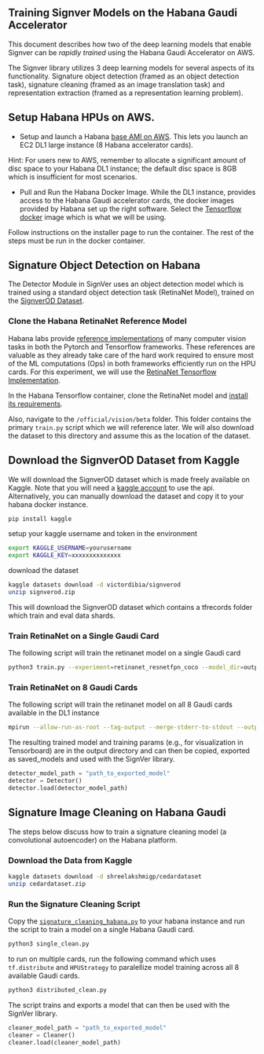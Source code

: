## Training Signver Models on the Habana Gaudi Accelerator

This document describes how two of the deep learning models that enable Signver can be _rapidly trained_ using the Habana Gaudi Accelerator on AWS.

The Signver library utilizes 3 deep learning models for several aspects of its functionality. Signature object detection (framed as an object detection task), signature cleaning (framed as an image translation task) and representation extraction (framed as a representation learning problem).

## Setup Habana HPUs on AWS.

- Setup and launch a Habana [base AMI on AWS](https://aws.amazon.com/marketplace/pp/prodview-fw46rwuxrtfse?sr=0-1&ref_=beagle&applicationId=AWSMPContessa). This lets you launch an EC2 DL1 large instance (8 Habana accelerator cards).

Hint: For users new to AWS, remember to allocate a significant amount of disc space to your Habana DL1 instance; the default disc space is 8GB which is insufficient for most scenarios.

- Pull and Run the Habana Docker Image. While the DL1 instance, provides access to the Habana Gaudi accelerator cards, the docker images provided by Habana set up the right software. Select the [Tensorflow docker](https://gallery.ecr.aws/habanalabs/tensorflow-installer) image which is what we will be using.

Follow instructions on the installer page to run the container. The rest of the steps must be run in the docker container.

## Signature Object Detection on Habana

The Detector Module in SignVer uses an object detection model which is trained using a standard object detection task (RetinaNet Model), trained on the [SignverOD Dataset](https://www.kaggle.com/victordibia/signverod/).

### Clone the Habana RetinaNet Reference Model

Habana labs provide [reference implementations](https://github.com/HabanaAI/Model-References) of many computer vision tasks in both the Pytorch and Tensorflow frameworks. These references are valuable as they already take care of the hard work required to ensure most of the ML computations (Ops) in both frameworks efficiently run on the HPU cards. For this experiment, we will use the [RetinaNet Tensorflow Implementation](https://github.com/HabanaAI/Model-References/tree/master/TensorFlow/computer_vision/RetinaNet).

In the Habana Tensorflow container, clone the RetinaNet model and [install its requirements](https://github.com/HabanaAI/Model-References/tree/master/TensorFlow/computer_vision/RetinaNet#install-model-requirements).

Also, navigate to the `/official/vision/beta` folder. This folder contains the primary `train.py` script which we will reference later. We will also download the dataset to this directory and assume this as the location of the dataset.

## Download the SignverOD Dataset from Kaggle

We will download the SignverOD dataset which is made freely available on Kaggle. Note that you will need a [kaggle account](https://www.kaggle.com/docs/api) to use the api. Alternatively, you can manually download the dataset and copy it to your habana docker instance.

```bash
pip install kaggle
```

setup your kaggle username and token in the environment

```bash
export KAGGLE_USERNAME=yourusername
export KAGGLE_KEY=xxxxxxxxxxxxxx
```

download the dataset

```bash
kaggle datasets download -d victordibia/signverod
unzip signverod.zip
```

This will download the SignverOD dataset which contains a tfrecords folder which train and eval data shards.

### Train RetinaNet on a Single Gaudi Card

The following script will train the retinanet model on a single Gaudi card

```bash
python3 train.py --experiment=retinanet_resnetfpn_coco --model_dir=output --mode=train --config_file=configs/experiments/retinanet/config_beta_retinanet_1_hpu_batch_8.yaml --params_override="{task: {init_checkpoint: gs://cloud-tpu-checkpoints/vision-2.0/resnet50_imagenet/ckpt-28080, train_data:{input_path: tfrecords/train*}, validation_data: {input_path: tfrecords/eval*} }}"
```

### Train RetinaNet on 8 Gaudi Cards

The following script will train the retinanet model on all 8 Gaudi cards available in the DL1 instance

```bash
mpirun --allow-run-as-root --tag-output --merge-stderr-to-stdout --output-filename /root/tmp/retinanet_log --bind-to core --map-by socket:PE=4 -np 8 python3 train.py --experiment=retinanet_resnetfpn_coco --model_dir=~/tmp/retina_model --mode=train_and_eval --config_file=configs/experiments/retinanet/config_beta_retinanet_8_hpu_batch_64.yaml --params_override="{task: {init_checkpoint: gs://cloud-tpu-checkpoints/vision-2.0/resnet50_imagenet/ckpt-28080, train_data:{input_path: tfrecords/train*}, validation_data: {input_path: tfrecords/eval*} }}"
```

The resulting trained model and training params (e.g., for visualization in Tensorboard) are in the output directory and can then be copied, exported as saved_models and used with the SignVer library.

```python
detector_model_path = "path_to_exported_model"
detector = Detector()
detector.load(detector_model_path)
```

## Signature Image Cleaning on Habana Gaudi

The steps below discuss how to train a signature cleaning model (a convolutional autoencoder) on the Habana platform.

### Download the Data from Kaggle

```bash
kaggle datasets download -d shreelakshmigp/cedardataset
unzip cedardataset.zip
```

### Run the Signature Cleaning Script

Copy the [`signature_cleaning_habana.py`](signature_cleaning_habana.py) to your habana instance and run the script to train a model on a single Habana Gaudi card.

```bash
python3 single_clean.py
```

to run on multiple cards, run the following command which uses `tf.distribute` and `HPUStrategy` to paralellize model training across all 8 available Gaudi cards.

```bash
python3 distributed_clean.py
```

The script trains and exports a model that can then be used with the SignVer library.

```python
cleaner_model_path = "path_to_exported_model"
cleaner = Cleaner()
cleaner.load(cleaner_model_path)
```
